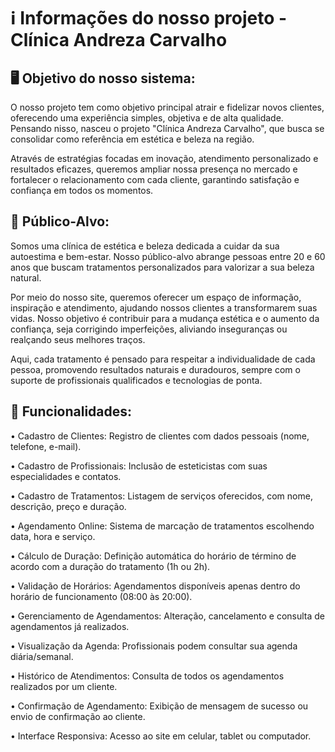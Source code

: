 <h1> ℹ️ Informações do nosso projeto - Clínica Andreza Carvalho</h1>

<h2> 🖥️ Objetivo do nosso sistema: </h2>
<p> O nosso projeto tem como objetivo principal atrair e fidelizar novos clientes, oferecendo uma experiência simples, objetiva e de alta qualidade. Pensando nisso, nasceu o projeto "Clínica Andreza Carvalho", que busca se consolidar como referência em estética e beleza na região.

Através de estratégias focadas em inovação, atendimento personalizado e resultados eficazes, queremos ampliar nossa presença no mercado e fortalecer o relacionamento com cada cliente, garantindo satisfação e confiança em todos os momentos.  </p>

<h2> 🚻 Público-Alvo: </h2>
<p> Somos uma clínica de estética e beleza dedicada a cuidar da sua autoestima e bem-estar. Nosso público-alvo abrange pessoas entre 20 e 60 anos que buscam tratamentos personalizados para valorizar a sua beleza natural.

Por meio do nosso site, queremos oferecer um espaço de informação, inspiração e atendimento, ajudando nossos clientes a transformarem suas vidas. Nosso objetivo é contribuir para a mudança estética e o aumento da confiança, seja corrigindo imperfeições, aliviando inseguranças ou realçando seus melhores traços.

Aqui, cada tratamento é pensado para respeitar a individualidade de cada pessoa, promovendo resultados naturais e duradouros, sempre com o suporte de profissionais qualificados e tecnologias de ponta.  </p>

<h2> 🏥 Funcionalidades: </h2>

• Cadastro de Clientes: Registro de clientes com dados pessoais (nome, telefone, e-mail).

• Cadastro de Profissionais: Inclusão de esteticistas com suas especialidades e contatos.

• Cadastro de Tratamentos: Listagem de serviços oferecidos, com nome, descrição, preço e duração.

• Agendamento Online: Sistema de marcação de tratamentos escolhendo data, hora e serviço.

• Cálculo de Duração: Definição automática do horário de término de acordo com a duração do tratamento (1h ou 2h).

• Validação de Horários: Agendamentos disponíveis apenas dentro do horário de funcionamento (08:00 às 20:00).

• Gerenciamento de Agendamentos: Alteração, cancelamento e consulta de agendamentos já realizados.

• Visualização da Agenda: Profissionais podem consultar sua agenda diária/semanal.

• Histórico de Atendimentos: Consulta de todos os agendamentos realizados por um cliente.

• Confirmação de Agendamento: Exibição de mensagem de sucesso ou envio de confirmação ao cliente.

• Interface Responsiva: Acesso ao site em celular, tablet ou computador.
